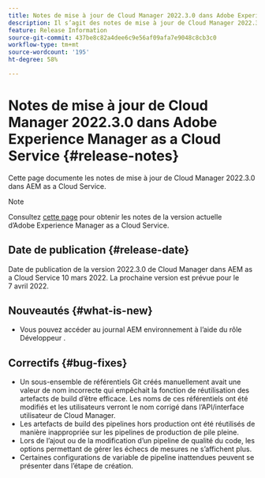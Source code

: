 ```yaml
---
title: Notes de mise à jour de Cloud Manager 2022.3.0 dans Adobe Experience Manager as a Cloud Service
description: Il s’agit des notes de mise à jour de Cloud Manager 2022.3.0 dans AEM as a Cloud Service.
feature: Release Information
source-git-commit: 437be8c82a4dee6c9e56af09afa7e9048c8cb3c0
workflow-type: tm+mt
source-wordcount: '195'
ht-degree: 58%

---
```



# Notes de mise à jour de Cloud Manager 2022.3.0 dans Adobe Experience Manager as a Cloud Service {#release-notes}

Cette page documente les notes de mise à jour de Cloud Manager 2022.3.0 dans AEM as a Cloud Service.

>[!NOTE]
>
>Consultez [cette page](/help/release-notes/release-notes-cloud/release-notes-current.md) pour obtenir les notes de la version actuelle d’Adobe Experience Manager as a Cloud Service.

## Date de publication {#release-date}

Date de publication de la version 2022.3.0 de Cloud Manager dans AEM as a Cloud Service 10 mars 2022. La prochaine version est prévue pour le 7 avril 2022.

## Nouveautés {#what-is-new}

* Vous pouvez accéder au journal AEM environnement à l’aide du rôle Développeur .

## Correctifs {#bug-fixes}

* Un sous-ensemble de référentiels Git créés manuellement avait une valeur de nom incorrecte qui empêchait la fonction de réutilisation des artefacts de build d’être efficace. Les noms de ces référentiels ont été modifiés et les utilisateurs verront le nom corrigé dans l’API/interface utilisateur de Cloud Manager.
* Les artefacts de build des pipelines hors production ont été réutilisés de manière inappropriée sur les pipelines de production de pile pleine.
* Lors de l’ajout ou de la modification d’un pipeline de qualité du code, les options permettant de gérer les échecs de mesures ne s’affichent plus.
* Certaines configurations de variable de pipeline inattendues peuvent se présenter dans l’étape de création.
